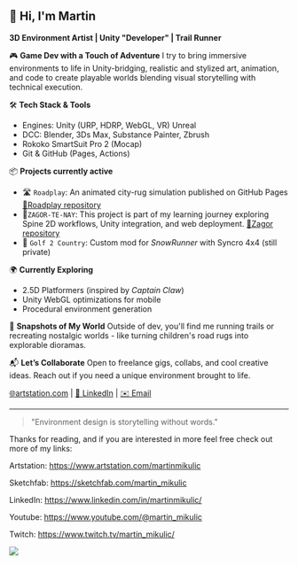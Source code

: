 ## 👋 Hi, I'm Martin

**3D Environment Artist | Unity "Developer" | Trail Runner**

🎮 **Game Dev with a Touch of Adventure**
I try to bring immersive environments to life in Unity-bridging, realistic and stylized art, animation, and code to create playable worlds blending visual storytelling with technical execution.

🛠 **Tech Stack & Tools**

* Engines: Unity (URP, HDRP, WebGL, VR) Unreal 
* DCC: Blender, 3Ds Max, Substance Painter, Zbrush
* Rokoko SmartSuit Pro 2 (Mocap)
* Git & GitHub (Pages, Actions)



📦 **Projects currently active**

* 🛣️ `Roadplay`: An animated city-rug simulation published on GitHub Pages [🔗Roadplay repository ](https://github.com/martin-mikulic/Roadplay)
*  🦅`ZAGOR-TE-NAY`: This project is part of my learning journey exploring Spine 2D workflows, Unity integration, and web deployment. [🔗Zagor repository ](https://github.com/martin-mikulic/Spine_Zagor)
* 🚗 `Golf 2 Country`: Custom mod for *SnowRunner* with Syncro 4x4 (still private)



🌍 **Currently Exploring**

* 2.5D Platformers (inspired by *Captain Claw*)
* Unity WebGL optimizations for mobile
* Procedural environment generation

📸 **Snapshots of My World**
Outside of dev, you'll find me running trails or recreating nostalgic worlds - like turning children's road rugs into explorable dioramas.

📬 **Let’s Collaborate**
Open to freelance gigs, collabs, and cool creative ideas. Reach out if you need a unique environment brought to life.

[🌐artstation.com](https://www.artstation.com/martinmikulic) | [💼 LinkedIn](https://www.linkedin.com/in/martin-mikulic) | [✉️ Email](mailto:martin.mikulic94@gmail.com)

---

> "Environment design is storytelling without words."

Thanks for reading, and if you are interested in more feel free check out more of my links: 


Artstation: https://www.artstation.com/martinmikulic    

Sketchfab: https://sketchfab.com/martin_mikulic 

LinkedIn: https://www.linkedin.com/in/martinmikulic/    

Youtube: https://www.youtube.com/@martin_mikulic    

Twitch: https://www.twitch.tv/martin_mikulic/   

![](https://komarev.com/ghpvc/?username=martin-mikulic&color=orange)

